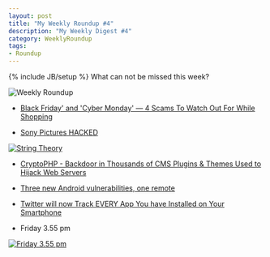 ```yaml
---
layout: post
title: "My Weekly Roundup #4"
description: "My Weekly Digest #4"
category: WeeklyRoundup
tags:
- Roundup
---
```

{% include JB/setup %}
What can not be missed this week?

![Weekly Roundup](https://mkmt1a.bl3301.livefilestore.com/y2pRODiD-wCcllr-JRwDMEYRqHzxPMSfBpbHdGSBpdxll6hCg4ZqPlAktksGW87p9xpboxl3gZP0ZQu4h9cYqHUfgwVNZsWswAmB1JY_i2OslQ/news.jpg?psid=1)
<!-- more -->

- [Black Friday' and 'Cyber Monday' — 4 Scams To Watch Out For While Shopping](http://radar.andreafortuna.org/post/103634562559/black-friday-and-cyber-monday-4-scams-to)

- [Sony Pictures HACKED](http://thehackernews.com/2014/11/Sony-Pictures-Hacked.html)

[![String Theory](http://imgs.xkcd.com/comics/string_theory.png)](http://xkcd.com/171/)

- [CryptoPHP - Backdoor in Thousands of CMS Plugins & Themes Used to Hijack Web Servers](http://radar.andreafortuna.org/post/103461383164/cryptophp-backdoor-in-thousands-of-cms-plugins)

- [Three new Android vulnerabilities, one remote](http://www.andreafortuna.org/security/2014/11/27/three-new-android-vulnerabilities-one-remote/)

- [Twitter will now Track EVERY App You have Installed on Your Smartphone](http://thehackernews.com/2014/11/twitter-will-now-track-every-app-you.html)

- Friday 3.55 pm

[![Friday 3.55 pm](https://i.imgur.com/unFl75C.gif)](http://devopsreactions.tumblr.com/post/100228656335/friday-3-55-pm)
